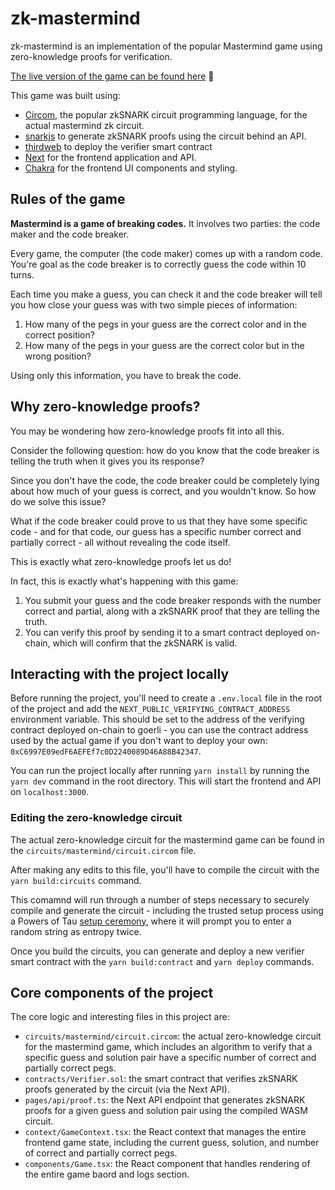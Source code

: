 # zk-mastermind

zk-mastermind is an implementation of the popular Mastermind game using zero-knowledge proofs for verification.

[The live version of the game can be found here](https://zk-mastermind.vercel.app/) 🧠

This game was built using:

- [Circom](https://docs.circom.io/), the popular zkSNARK circuit programming language, for the actual mastermind zk circuit.
- [snarkjs](https://github.com/iden3/snarkjs) to generate zkSNARK proofs using the circuit behind an API.
- [thirdweb](https://thirdweb.com) to deploy the verifier smart contract
- [Next](https://nextjs.org/) for the frontend application and API.
- [Chakra](https://chakra-ui.com/) for the frontend UI components and styling.

## Rules of the game

**Mastermind is a game of breaking codes.** It involves two parties: the code maker and the code breaker.

Every game, the computer (the code maker) comes up with a random code. You're goal as the code breaker is to correctly guess the code within 10 turns.

Each time you make a guess, you can check it and the code breaker will tell you how close your guess was with two simple pieces of information:

1. How many of the pegs in your guess are the correct color and in the correct position?
2. How many of the pegs in your guess are the correct color but in the wrong position?

Using only this information, you have to break the code.

## Why zero-knowledge proofs?

You may be wondering how zero-knowledge proofs fit into all this.

Consider the following question: how do you know that the code breaker is telling the truth when it gives you its response?

Since you don't have the code, the code breaker could be completely lying about how much of your guess is correct, and you wouldn't know. So how do we solve this issue?

What if the code breaker could prove to us that they have some specific code - and for that code, our guess has a specific number correct and partially correct - all without revealing the code itself.

This is exactly what zero-knowledge proofs let us do!

In fact, this is exactly what's happening with this game:

1. You submit your guess and the code breaker responds with the number correct and partial, along with a zkSNARK proof that they are telling the truth.
2. You can verify this proof by sending it to a smart contract deployed on-chain, which will confirm that the zkSNARK is valid.

## Interacting with the project locally

Before running the project, you'll need to create a `.env.local` file in the root of the project and add the `NEXT_PUBLIC_VERIFYING_CONTRACT_ADDRESS` environment variable. This should be set to the address of the verifying contract deployed on-chain to goerli - you can use the contract address used by the actual game if you don't want to deploy your own: `0xC6997E09edF6AEFEf7c0D2240089D46A88B42347`.

You can run the project locally after running `yarn install` by running the `yarn dev` command in the root directory. This will start the frontend and API on `localhost:3000`.

### Editing the zero-knowledge circuit

The actual zero-knowledge circuit for the mastermind game can be found in the `circuits/mastermind/circuit.circom` file.

After making any edits to this file, you'll have to compile the circuit with the `yarn build:circuits` command.

This comamnd will run through a number of steps necessary to securely compile and generate the circuit - including the trusted setup process using a Powers of Tau [setup ceremony](https://zkproof.org/2021/06/30/setup-ceremonies/), where it will prompt you to enter a random string as entropy twice.

Once you build the circuits, you can generate and deploy a new verifier smart contract with the `yarn build:contract` and `yarn deploy` commands.

## Core components of the project

The core logic and interesting files in this project are:

- `circuits/mastermind/circuit.circom`: the actual zero-knowledge circuit for the mastermind game, which includes an algorithm to verify that a specific guess and solution pair have a specific number of correct and partially correct pegs.
- `contracts/Verifier.sol`: the smart contract that verifies zkSNARK proofs generated by the circuit (via the Next API).
- `pages/api/proof.ts`: the Next API endpoint that generates zkSNARK proofs for a given guess and solution pair using the compiled WASM circuit.
- `context/GameContext.tsx`: the React context that manages the entire frontend game state, including the current guess, solution, and number of correct and partially correct pegs.
- `components/Game.tsx`: the React component that handles rendering of the entire game baord and logs section.
